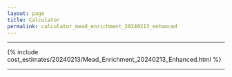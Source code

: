 ```yaml
---
layout: page
title: Calculator
permalink: calculator_mead_enrichment_20240213_enhanced
---
```


___

{% include cost_estimates/20240213/Mead_Enrichment_20240213_Enhanced.html %}

___

